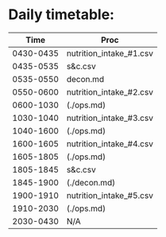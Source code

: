 # Daily timetable: 
| Time      | Proc                              |
|-----------|-----------------------------------|
| 0430-0435 | nutrition_intake_#1.csv |
| 0435-0535 | s&c.csv |
| 0535-0550 | decon.md
| 0550-0600 | nutrition_intake_#2.csv |
| 0600-1030 | (./ops.md) |
| 1030-1040 | nutrition_intake_#3.csv |
| 1040-1600 | (./ops.md) |
| 1600-1605 | nutrition_intake_#4.csv |
| 1605-1805 | (./ops.md) |
| 1805-1845 | s&c.csv |
| 1845-1900 | (./decon.md) |
| 1900-1910 | nutrition_intake_#5.csv |
| 1910-2030 | (./ops.md) |
| 2030-0430 | N/A |
